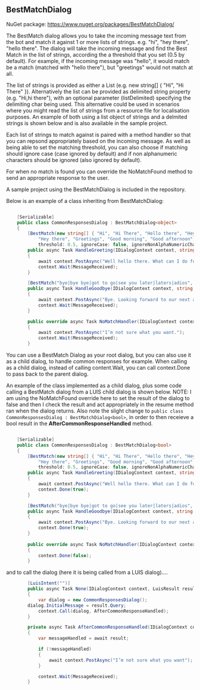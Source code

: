 ## BestMatchDialog


NuGet package: https://www.nuget.org/packages/BestMatchDialog/

The BestMatch dialog allows you to take the incoming message text from the bot and match it against 1 or more lists of strings. e.g. "hi", "hey there", "hello there".  The dialog will take the incoming message and find the Best Match in the list of strings, according the a threshold that you set (0.5 by default). For example, if the incoming message was "hello", it would match be a match (matched with "hello there"), but "greetings" would not match at all.

The list of strings is provided as either a List<string> (e.g. new string[] { "Hi", "Hi There" }). Alternatively the list can be provided as delimited string property (e.g. "Hi,hi there"), with an optional parameter (listDelimited) specifying the delimiting char being used.  This alternative could be used in scenarios where you might read the list of strings from a resource file for localisation purposes. An example of both using a list object of strings and a delmited strings is shown below and is also available in the sample project.

Each list of strings to match against is paired with a method handler so that you can repsond appropriately based on the incoming message. As well as being able to set the matching threshold, you can also choose if matching should ignore case (case ignored by default) and if non alphanumeric characters should be ignored (also ignored by default).

For when no match is found you can override the NoMatchFound method to send an appropriate response to the user.

A sample project using the BestMatchDialog is included in the repository.

Below is an example of a class inheriting from BestMatchDialog:

```cs

    [Serializable]
    public class CommonResponsesDialog : BestMatchDialog<object>
    {
        [BestMatch(new string[] { "Hi", "Hi There", "Hello there", "Hey", "Hello",
            "Hey there", "Greetings", "Good morning", "Good afternoon", "Good evening", "Good day" },
            threshold: 0.5, ignoreCase: false, ignoreNonAlphaNumericCharacters: false)]
        public async Task HandleGreeting(IDialogContext context, string messageText)
        {
            await context.PostAsync("Well hello there. What can I do for you today?");
            context.Wait(MessageReceived);
        }

        [BestMatch("bye|bye bye|got to go|see you later|laters|adios", listDelimiter: '|')]
        public async Task HandleGoodbye(IDialogContext context, string messageText)
        {
            await context.PostAsync("Bye. Looking forward to our next awesome conversation already.");
            context.Wait(MessageReceived);
        }

        public override async Task NoMatchHandler(IDialogContext context, string messageText)
        {
            await context.PostAsync("I’m not sure what you want.");
            context.Wait(MessageReceived);
        }

```

You can use a BestMatch Dialog as your root dialog, but you can also use it as a child dialog, to handle common responses for example.  When calling as a child dialog, instead of calling content.Wait, you can call context.Done to pass back to the parent dialog.

An example of the class implemented as a child dialog, plus some code calling a BestMatch dialog from a LUIS child dialog is shown below. NOTE: I am using the NoMatchFound override here to set the result of the dialog to false and then I check the result and act appropriately in the resume method ran when the dialog returns. Also note the slight change to ```public class CommonResponsesDialog : BestMatchDialog<bool>```, in order to then receieve a bool result in the **AfterCommonResponseHandled** method.


```cs

    [Serializable]
    public class CommonResponsesDialog : BestMatchDialog<bool>
    {
        [BestMatch(new string[] { "Hi", "Hi There", "Hello there", "Hey", "Hello",
            "Hey there", "Greetings", "Good morning", "Good afternoon", "Good evening", "Good day" },
            threshold: 0.5, ignoreCase: false, ignoreNonAlphaNumericCharacters: false)]
        public async Task HandleGreeting(IDialogContext context, string messageText)
        {
            await context.PostAsync("Well hello there. What can I do for you today?");
            context.Done(true);
        }

        [BestMatch("bye|bye bye|got to go|see you later|laters|adios", listDelimiter: '|')]
        public async Task HandleGoodbye(IDialogContext context, string messageText)
        {
            await context.PostAsync("Bye. Looking forward to our next awesome conversation already.");
            context.Done(true);
        }
        
        public override async Task NoMatchHandler(IDialogContext context, string messageText)
        {
            context.Done(false);
        }

```

and to call the dialog (here it is being called from a LUIS dialog)....

```cs
        [LuisIntent("")]
        public async Task None(IDialogContext context, LuisResult result)
        {
            var dialog = new CommonResponsesDialog();
	    dialog.InitialMessage = result.Query;
            context.Call(dialog, AfterCommonResponseHandled);
        }

        private async Task AfterCommonResponseHandled(IDialogContext context, IAwaitable<bool> result)
        {
            var messageHandled = await result;

            if (!messageHandled)
            {
                await context.PostAsync("I’m not sure what you want");
            }

            context.Wait(MessageReceived);
        }
```
